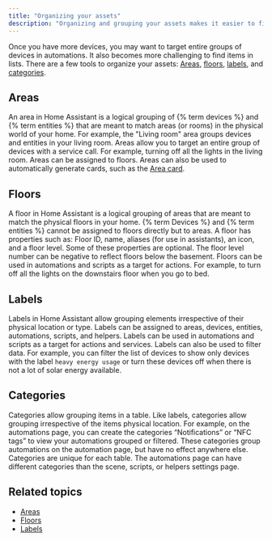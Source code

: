 ```yaml
---
title: "Organizing your assets"
description: "Organizing and grouping your assets makes it easier to find them and allows you to target groups in automations."
---
```


Once you have more devices, you may want to target entire groups of devices in automations. It also becomes more challenging to find items in lists. There are a few tools to organize your assets: [Areas](#areas), [floors](#floors), [labels](#labels), and [categories](#categories).

## Areas

An area in Home Assistant is a logical grouping of {% term devices %} and {% term entities %} that are meant to match areas (or rooms) in the physical world of your home. For example, the "Living room" area groups devices and entities in your living room. Areas allow you to target an entire group of devices with a service call. For example, turning off all the lights in the living room.
Areas can be assigned to floors. Areas can also be used to automatically generate cards, such as the [Area card](/dashboards/area/).

## Floors

A floor in Home Assistant is a logical grouping of areas that are meant to match the physical floors in your home. {% term Devices %} and {% term entities %} cannot be assigned to floors directly but to areas. A floor has properties such as: Floor ID, name, aliases (for use in assistants), an icon, and a floor level. Some of these properties are optional. The floor level number can be negative to reflect floors below the basement. Floors can be used in automations and scripts as a target for actions. For example, to turn off all the lights on the downstairs floor when you go to bed.

## Labels

Labels in Home Assistant allow grouping elements irrespective of their physical location or type. Labels can be assigned to areas, devices, entities, automations, scripts, and helpers. Labels can be used in automations and scripts as a target for actions and services. Labels can also be used to filter data. For example, you can filter the list of devices to show only devices with the label `heavy energy usage` or turn these devices off when there is not a lot of solar energy available.

## Categories

Categories allow grouping items in a table. Like labels, categories allow grouping irrespective of the items physical location. For example, on the automations page, you can create the categories “Notifications” or “NFC tags” to view your automations grouped or filtered. These categories group automations on the automation page, but have no effect anywhere else. Categories are unique for each table. The automations page can have different categories than the scene, scripts, or helpers settings page.

## Related topics

- [Areas](/docs/organzing/areas/)
- [Floors](/docs/organzing/floors/)
- [Labels](/docs/organzing/labels/)
